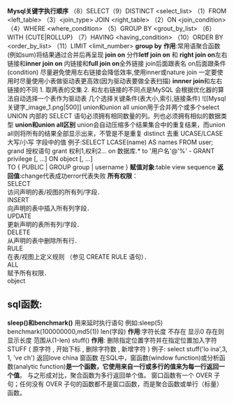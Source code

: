 **Mysql关键字执行顺序**
	 （8）SELECT（9）DISTINCT <select_list>
	 （1）FROM <left_table>
	 （3）<join_type> JOIN <right_table>
	 （2）ON <join_condition>
	 （4）WHERE <where_condition>
	（5）GROUP BY <grout_by_list>
	 （6）WITH {CUTE|ROLLUP}
	 （7）HAVING <having_condition>
	 （10）ORDER BY <order_by_list>
	（11）LIMIT <limit_number>
**group by**
	**作用**:常用语聚合函数(例如sum)将结果通过合并后再呈现
**join on**
	分作**letf join on** 和 **right join on**左右链接和**inner join on** 内链接和**full join on**全外链接
	join后面跟表名
	on后面跟条件(condition)
	尽量避免使用左右链接会降低效率,使用inner或nature join
	一定要使用时尽量使用小表做驱动表更高效(因为驱动表要做全表扫描)
	**innner join**和左右链接的不同
	1. 取两表的交集
	2. 和左右链接的不同点是MySQL 会根据优化器的算法自动选择一个表作为驱动表
	几个选择关键条件(表大小,索引,链接条件)
	![[Mysql关键字_image_1.png|500]]
union和union all
	union用于合并两个或多个select
	UNION 内部的 SELECT 语句必须拥有相同数量的列。列也必须拥有相似的数据类型
	**union和union all区别**
		union会自动压缩多个结果集合中的重复结果，而union all则将所有的结果全部显示出来，不管是不是重复
distinct
	去重
UCASE/LCASE
	大写/小写  字段中的值
	例子:SELECT LCASE(name) AS names FROM user;
grand
	授权语句
	grant 权利1,权利2...  on 数据库.* to '用户名'@'%'
	-
	GRANT privilege [, ...] ON object [, ...]  
	TO { PUBLIC | GROUP group | username }
	**赋值对象**:table  view  sequence
	**返回值**:change代表成功error代表失败
	**所有权限**：  
		SELECT  
		访问声明的表/视图的所有列/字段．  
		INSERT  
		向声明的表中插入所有列字段．  
		UPDATE  
		更新声明的表所有列/字段．  
		DELETE  
		从声明的表中删除所有行．  
		RULE  
		在表/视图上定义规则 （参见 CREATE RULE 语句）．  
		ALL  
		赋予所有权限．  
		object
## sql函数:
**sleep()和benchmark()**
	用来延时执行语句
	例如:sleep(5)   benchmark(100000000,md5(1))
len(字段)
	**作用**:字符长度
	不存在  显示0
	存在则  显示长度   范围从(1-len)
stuff()
	**作用**: 删除指定位置字符并在指定位置加入字符
	STUFF ( 原字符 , 开始下标 , 删除字符数 , 新增字符 )
	例子: select stuff('lo ina',3, 1, 've ch')  返回love china
窗函数
	在SQL中，窗函数(window function)或分析函数(analytic function)**是一个函数，它使用来自一行或多行的值来为每一行返回一个值**。 与之形成对比，聚合函数为多行返回单个值。 窗口函数有一个 OVER 子句；任何没有 OVER 子句的函数都不是窗口函数，而是聚合函数或单行（标量）函数。











